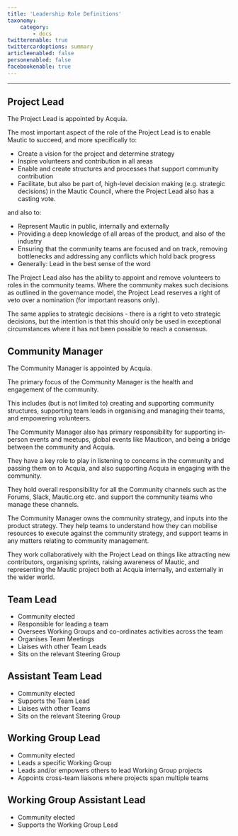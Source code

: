 ```yaml
---
title: 'Leadership Role Definitions'
taxonomy:
    category:
        - docs
twitterenable: true
twittercardoptions: summary
articleenabled: false
personenabled: false
facebookenable: true
---
```


---
## Project Lead

The Project Lead is appointed by Acquia.

The most important aspect of the role of the Project Lead is to enable Mautic to succeed, and more specifically to:
* Create a vision for the project and determine strategy
* Inspire volunteers and contribution in all areas
* Enable and create structures and processes that support community contribution
* Facilitate, but also be part of, high-level decision making (e.g. strategic decisions) in the Mautic Council, where the Project Lead also has a casting vote.

and also to:

* Represent Mautic in public, internally and externally
* Providing a deep knowledge of all areas of the product, and also of the industry
* Ensuring that the community teams are focused and on track, removing bottlenecks and addressing any conflicts which hold back progress
* Generally: Lead in the best sense of the word

The Project Lead also has the ability to appoint and remove volunteers to roles in the community teams. Where the community makes such decisions as outlined in the governance model, the Project Lead reserves a right of veto over a nomination (for important reasons only).

The same applies to strategic decisions - there is a right to veto strategic decisions, but the intention is that this should only be used in exceptional circumstances where it has not been possible to reach a consensus. 


## Community Manager

The Community Manager is appointed by Acquia.

The primary focus of the Community Manager is the health and engagement of the community. 

This includes (but is not limited to) creating and supporting community structures, supporting team leads in organising and managing their teams, and empowering volunteers.

The Community Manager also has primary responsibility for supporting in-person events and meetups, global events like Mauticon, and being a bridge between the community and Acquia. 

They have a key role to play in listening to concerns in the community and passing them on to Acquia, and also supporting Acquia in engaging with the community.  

They hold overall responsibility for all the Community channels such as the Forums, Slack, Mautic.org etc. and support the community teams who manage these channels.

The Community Manager owns the community strategy, and inputs into the product strategy. They help teams to understand how they can mobilise resources to execute against the community strategy, and support teams in any matters relating to community management.

They work collaboratively with the Project Lead on things like attracting new contributors, organising sprints, raising awareness of Mautic, and representing the Mautic project both at Acquia internally, and externally in the wider world.

## Team Lead

* Community elected
* Responsible for leading a team
* Oversees Working Groups and co-ordinates activities across the team
* Organises Team Meetings
* Liaises with other Team Leads
* Sits on the relevant Steering Group

## Assistant Team Lead

* Community elected
* Supports the Team Lead
* Liaises with other Teams
* Sits on the relevant Steering Group

## Working Group Lead

* Community elected
* Leads a specific Working Group
* Leads and/or empowers others to lead Working Group projects
* Appoints cross-team liaisons where projects span multiple teams

## Working Group Assistant Lead

* Community elected
* Supports the Working Group Lead